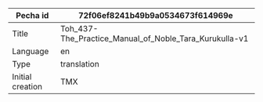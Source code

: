|Pecha id | 72f06ef8241b49b9a0534673f614969e
| --- | --- 
|Title | Toh_437-The_Practice_Manual_of_Noble_Tara_Kurukulla-v1 
|Language | en
|Type | translation
|Initial creation | TMX